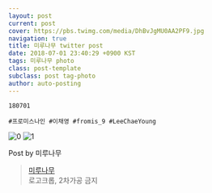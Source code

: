 ```yaml
---
layout: post
current: post
cover: https://pbs.twimg.com/media/DhBvJgMU0AA2PF9.jpg
navigation: true
title: 미루나무 twitter post
date: 2018-07-01 23:40:29 +0900 KST
tags: 미루나무 photo
class: post-template
subclass: post tag-photo
author: auto-posting
---
```


```  
180701  
  
#프로미스나인 #이채영 #fromis_9 #LeeChaeYoung  

```

![0](https://pbs.twimg.com/media/DhBvJgRU0AAbg7q.jpg)
![1](https://pbs.twimg.com/media/DhBvJgMU0AA2PF9.jpg)


Post by 미루나무

> [미루나무](https://twitter.com/000514net)  
  로고크롭, 2차가공 금지